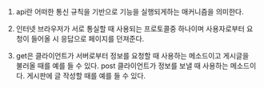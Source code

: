 1. api란 어떠한 통신 규칙을 기반으로 기능을 실행되게하는 매커니즘을 의미한다.

2. 인터넷 브라우저가 서로 통실할 때 사용되는 프로토콜중 하나이며
사용자로부터 요청이 들어올 시 응답으로 페이지를 던져준다.

3. get은 클라이언트가 서버로부터 정보를 요청할 때 사용하는 메소드이고 
게시글을 불러올 때를 예를 들 수 있다.
post 클라이언트가 정보를 보낼 때 사용하는 메소드이다. 
게시판에 글 작성할 때를 예를 들 수 있다.
